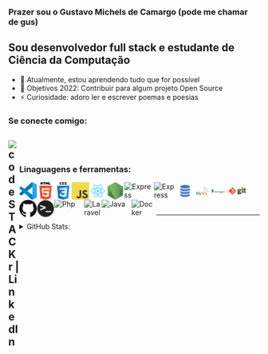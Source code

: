[linkedin]:https://www.linkedin.com/in/gustavo-michels-de-camargo/

### Prazer sou o Gustavo Michels de Camargo (pode me chamar de gus)


## Sou desenvolvedor full stack e estudante de Ciência da Computação
- 🌱 Atualmente, estou aprendendo tudo que for possível
-  🥅 Objetivos 2022: Contribuir para algum projeto Open Source
-   ⚡ Curiosidade: adoro ler e escrever poemas e poesias

### Se conecte comigo:
[<img align="left" alt="codeSTACKr | LinkedIn" width="22px" src="https://cdn.jsdelivr.net/npm/simple-icons@v3/icons/linkedin.svg" />][linkedin]
<br>
---
### Linaguagens e ferramentas:
<img align="left" alt="Visual Studio Code" width="35px" src="https://raw.githubusercontent.com/github/explore/80688e429a7d4ef2fca1e82350fe8e3517d3494d/topics/visual-studio-code/visual-studio-code.png" />
<img align="left" alt="HTML5" width="35px" src="https://raw.githubusercontent.com/github/explore/80688e429a7d4ef2fca1e82350fe8e3517d3494d/topics/html/html.png" />
<img align="left" alt="CSS3" width="35px" src="https://raw.githubusercontent.com/github/explore/80688e429a7d4ef2fca1e82350fe8e3517d3494d/topics/css/css.png" />
<img align="left" alt="JavaScript" width="35px" src="https://raw.githubusercontent.com/github/explore/80688e429a7d4ef2fca1e82350fe8e3517d3494d/topics/javascript/javascript.png" />
<img align="left" alt="React" width="35px" src="https://raw.githubusercontent.com/github/explore/80688e429a7d4ef2fca1e82350fe8e3517d3494d/topics/react/react.png" />
<img align="left" alt="Node.js" width="35px" src="https://raw.githubusercontent.com/github/explore/80688e429a7d4ef2fca1e82350fe8e3517d3494d/topics/nodejs/nodejs.png" />
<img align="left" alt="Express" width="60px" src="https://img2.gratispng.com/20180614/aut/kisspng-node-js-express-js-javascript-solution-stack-web-a-5b22b9d544a3c5.7437956215290024532812.jpg" />
<img align="left" alt="Express" width="45px" src="https://avatars.githubusercontent.com/u/6948699?s=280&v=4" />
<img align="left" alt="SQL" width="35px" src="https://raw.githubusercontent.com/github/explore/80688e429a7d4ef2fca1e82350fe8e3517d3494d/topics/sql/sql.png" />
<img align="left" alt="MySQL" width="35px" src="https://raw.githubusercontent.com/github/explore/80688e429a7d4ef2fca1e82350fe8e3517d3494d/topics/mysql/mysql.png" />
<img align="left" alt="MongoDB" width="35px" src="https://raw.githubusercontent.com/github/explore/80688e429a7d4ef2fca1e82350fe8e3517d3494d/topics/mongodb/mongodb.png" />
<img align="left" alt="Git" width="35px" src="https://raw.githubusercontent.com/github/explore/80688e429a7d4ef2fca1e82350fe8e3517d3494d/topics/git/git.png" />
<img align="left" alt="GitHub" width="35px" src="https://raw.githubusercontent.com/github/explore/78df643247d429f6cc873026c0622819ad797942/topics/github/github.png" />
<img align="left" alt="Terminal" width="35px" src="https://raw.githubusercontent.com/github/explore/80688e429a7d4ef2fca1e82350fe8e3517d3494d/topics/terminal/terminal.png" />
<br>
<br>
<img align="left" alt="Php" width="60px" src="https://upload.wikimedia.org/wikipedia/commons/thumb/2/27/PHP-logo.svg/800px-PHP-logo.svg.png" />
<img align="left" alt="Laravel" width="35px" src="https://upload.wikimedia.org/wikipedia/commons/thumb/9/9a/Laravel.svg/1200px-Laravel.svg.png" />
<img align="left" alt="Java" width="60px" src="https://inforchannel.com.br/wp-content/uploads/2021/03/e2d2f80e-java-logo-1.png" />
<img align="left" alt="Docker" width="50px" src="https://img.mandic.com.br/blog/2015/01/homepage-docker-logo.png" />
<br>

---

<details>
  <summary>GitHub Stats:</summary>

  <img align="left" alt="codeSTACKr's GitHub Stats" src="https://github-readme-stats.codestackr.vercel.app/api?username=gusscamargo&show_icons=true&hide_border=true" />

</details>
